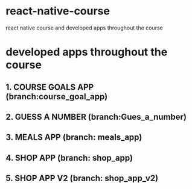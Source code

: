 # react-native-course
react native course and developed apps throughout the course

# developed apps throughout the course
## 1. COURSE GOALS APP (branch:course_goal_app)

## 2. GUESS A NUMBER (branch:Gues_a_number) 

## 3. MEALS APP (branch: meals_app)

## 4. SHOP APP (branch:  shop_app)

## 5. SHOP APP V2 (branch:  shop_app_v2)
